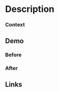 # Description

<!-- Describe the content of pull request -->

### Context

<!-- Give a brief explanation why this change is needed -->

## Demo

### Before

<!-- Add picture or video of the state before -->

### After

<!-- Add picture or video of the state after the change -->

## Links

<!-- Provide related links: to the ticket, to the design mockup -->
